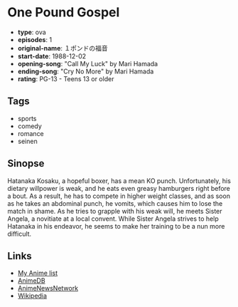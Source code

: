 # One Pound Gospel

-   **type**: ova
-   **episodes**: 1
-   **original-name**: １ポンドの福音
-   **start-date**: 1988-12-02
-   **opening-song**: "Call My Luck" by Mari Hamada
-   **ending-song**: "Cry No More" by Mari Hamada
-   **rating**: PG-13 - Teens 13 or older

## Tags

-   sports
-   comedy
-   romance
-   seinen

## Sinopse

Hatanaka Kosaku, a hopeful boxer, has a mean KO punch. Unfortunately, his dietary willpower is weak, and he eats even greasy hamburgers right before a bout. As a result, he has to compete in higher weight classes, and as soon as he takes an abdominal punch, he vomits, which causes him to lose the match in shame. As he tries to grapple with his weak will, he meets Sister Angela, a novitiate at a local convent. While Sister Angela strives to help Hatanaka in his endeavor, he seems to make her training to be a nun more difficult.

## Links

-   [My Anime list](https://myanimelist.net/anime/1328/One_Pound_Gospel)
-   [AnimeDB](http://anidb.info/perl-bin/animedb.pl?show=anime&aid=2900)
-   [AnimeNewsNetwork](http://www.animenewsnetwork.com/encyclopedia/anime.php?id=706)
-   [Wikipedia](http://en.wikipedia.org/wiki/One-Pound_Gospel)

